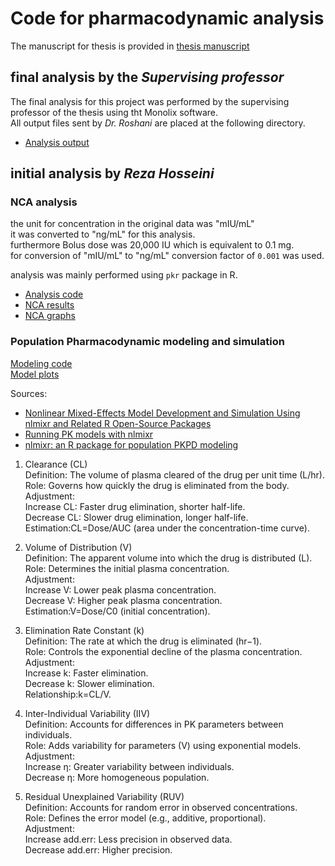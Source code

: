 # Code for pharmacodynamic analysis
<!-- writtern for the analysis of "Nasim Roshani Asl" thesis. -->
The manuscript for thesis is provided in [thesis manuscript](/thesis%20manuscript/پایان%20نامه%20-%20نسیم%20روشنی.docx)

## final analysis by the *Supervising professor*
The final analysis for this project was performed by the supervising professor of the thesis using tht Monolix software.\
All output files sent by *Dr. Roshani* are placed at the following directory.
- [Analysis output](/Analysis%20output/)

## initial analysis by *Reza Hosseini*
### NCA analysis
the unit for concentration in the original data was "mIU/mL"\
it was converted to "ng/mL" for this analysis.\
furthermore Bolus dose was 20,000 IU which is equivalent to 0.1 mg.\
for conversion of "mIU/mL" to "ng/mL" conversion factor of `0.001` was used.

analysis was mainly performed using `pkr` package in R.
- [Analysis code](/NCA%20analysis/pkpd%20analysis.md)
- [NCA results](/NCA%20analysis/result.csv)
- [NCA graphs](/NCA%20analysis/Output/)

### Population Pharmacodynamic modeling and simulation

[Modeling code](/population%20pk/pop%20pk%20modeling.md)\
[Model plots](/population%20pk/plot_history.pdf)


Sources:
- [Nonlinear Mixed-Effects Model Development and Simulation Using nlmixr and Related R Open-Source Packages](https://ascpt.onlinelibrary.wiley.com/doi/10.1002/psp4.12445)
- [Running PK models with nlmixr](https://nlmixrdevelopment.github.io/nlmixr/articles/running_nlmixr.html)
- [nlmixr: an R package for population PKPD modeling](https://nlmixrdevelopment.github.io/nlmixr/)

1. Clearance (CL)\
Definition: The volume of plasma cleared of the drug per unit time (L/hr).\
Role: Governs how quickly the drug is eliminated from the body.\
Adjustment:\
Increase CL: Faster drug elimination, shorter half-life.\
Decrease CL: Slower drug elimination, longer half-life.\
Estimation:CL=Dose/AUC (area under the concentration-time curve).

2. Volume of Distribution (V)\
Definition: The apparent volume into which the drug is distributed (L).\
Role: Determines the initial plasma concentration.\
Adjustment:\
Increase V: Lower peak plasma concentration.\
Decrease V: Higher peak plasma concentration.\
Estimation:V=Dose/C0  (initial concentration).

3. Elimination Rate Constant (k)\
Definition: The rate at which the drug is eliminated (hr−1).\
Role: Controls the exponential decline of the plasma concentration.\
Adjustment:\
Increase k: Faster elimination.\
Decrease k: Slower elimination.\
Relationship:k=CL/V.

4. Inter-Individual Variability (IIV)\
Definition: Accounts for differences in PK parameters between individuals.\
Role: Adds variability for parameters (V) using exponential models.\
Adjustment:\
Increase η: Greater variability between individuals.\
Decrease η: More homogeneous population.

5. Residual Unexplained Variability (RUV)\
Definition: Accounts for random error in observed concentrations.\
Role: Defines the error model (e.g., additive, proportional).\
Adjustment:\
Increase add.err: Less precision in observed data.\
Decrease add.err: Higher precision.